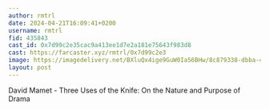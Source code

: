 ```yaml
---
author: rmtrl
date: 2024-04-21T16:09:41+0200
username: rmtrl
fid: 435843
cast_id: 0x7d99c2e35cac9a413ee1d7e2a181e75643f983d8
cast: https://farcaster.xyz/rmtrl/0x7d99c2e3
image: https://imagedelivery.net/BXluQx4ige9GuW0Ia56BHw/8c879338-dbba-4435-1284-8323e50f7e00/original
layout: post
---
```


David Mamet - Three Uses of the Knife: On the Nature and Purpose of Drama

<img src='https://imagedelivery.net/BXluQx4ige9GuW0Ia56BHw/8c879338-dbba-4435-1284-8323e50f7e00/original' alt='' referrerpolicy='no-referrer'/>
